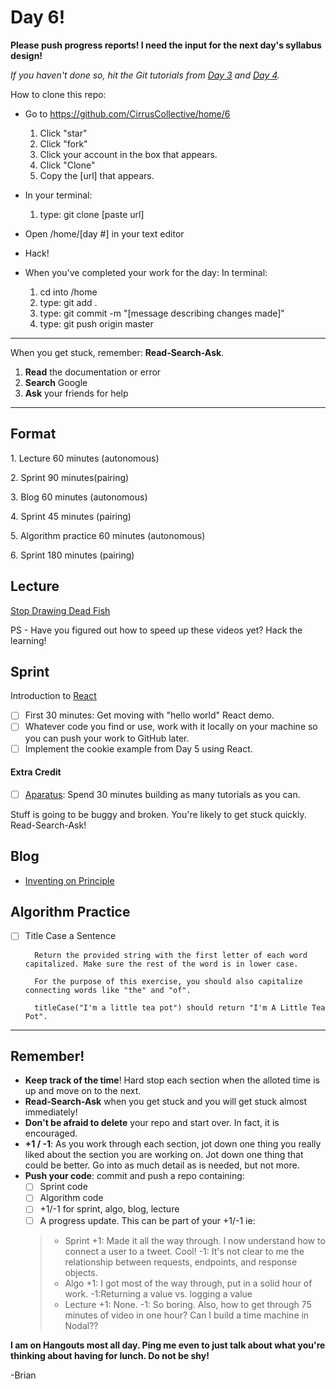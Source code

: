 # Day 6!

**Please push progress reports! I need the input for the next day's syllabus design!**

_If you haven't done so, hit the Git tutorials from  [Day 3](https://github.com/cirruscollective/home/3) and [Day 4](https://github.com/cirruscollective/home/4)._

How to clone this repo:

+ Go to https://github.com/CirrusCollective/home/6
  1. Click "star"
  2. Click "fork"
  3. Click your account in the box that appears.
  4. Click "Clone"
  5. Copy the [url] that appears.


+ In your terminal:
  1. type: git clone [paste url]


+ Open /home/[day #] in your text editor

+ Hack!

+ When you've completed your work for the day:
  In terminal:
  1. cd into /home
  2. type: git add .
  3. type: git commit -m "[message describing changes made]"
  7. type: git push origin master

----
When you get stuck, remember: **Read-Search-Ask**.

1. **Read** the documentation or error
2. **Search** Google
3. **Ask** your friends for help


---
## Format

1\. Lecture 60 minutes (autonomous)

2\. Sprint 90 minutes(pairing)

3\. Blog 60 minutes (autonomous)

4\. Sprint 45 minutes (pairing)

5\. Algorithm practice 60 minutes (autonomous)

6\. Sprint 180 minutes (pairing)

## Lecture
[Stop Drawing Dead Fish](http://worrydream.com/#!/StopDrawingDeadFish)

PS - Have you figured out how to speed up these videos yet? Hack the learning!

## Sprint
Introduction to [React](https://facebook.github.io/react/index.html)

- [ ] First 30 minutes: Get moving with "hello world" React demo.
- [ ] Whatever code you find or use, work with it locally on your machine so you can push your work to GitHub later.
- [ ] Implement the cookie example from Day 5 using React.

#### Extra Credit
- [ ] [Aparatus](aprt.us): Spend 30 minutes building as many tutorials as you can.

Stuff is going to be buggy and broken. You're likely to get stuck quickly. Read-Search-Ask!

## Blog
+ [Inventing on Principle](http://worrydream.com/#!/InventingOnPrinciple)

## Algorithm Practice
+ [ ] Title Case a Sentence

        Return the provided string with the first letter of each word capitalized. Make sure the rest of the word is in lower case.

        For the purpose of this exercise, you should also capitalize connecting words like "the" and "of".

        titleCase("I'm a little tea pot") should return "I'm A Little Tea Pot".

----

## Remember!
+ **Keep track of the time**! Hard stop each section when the alloted time is up and move on to the next.
+ **Read-Search-Ask** when you get stuck and you will get stuck almost immediately!
+ **Don't be afraid to delete** your repo and start over. In fact, it is encouraged.
+ **+1 / -1**: As you work through each section, jot down one thing you really liked about the section you are working on. Jot down one thing that could be better. Go into as much detail as is needed, but not more.
+ **Push your code**: commit and push a repo containing:
  + [ ] Sprint code
  + [ ] Algorithm code
  + [ ] +1/-1 for sprint, algo, blog, lecture
  + [ ] A progress update. This can be part of your +1/-1 ie:
  > + Sprint +1: Made it all the way through. I now understand how to connect a user to a tweet. Cool! -1: It's not clear to me the relationship between requests, endpoints, and response objects.
  > + Algo +1: I got most of the way through, put in a solid hour of work. -1:Returning a value vs. logging a value
  > + Lecture +1: None.  -1: So boring. Also, how to get through 75 minutes of video in one hour? Can I build a time machine in Nodal??
  >

**I am on Hangouts most all day. Ping me even to just talk about what you're thinking about having for lunch. Do not be shy!**

-Brian
